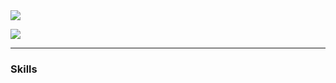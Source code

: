 <img src="https://capsule-render.vercel.app/api?type=wave&color=auto&height=200&section=header&text=Kwon%20San&fontSize=60&desc=Backend%20Developer&descAlignY=68" />

<!--
**ksan41/ksan41** is a ✨ _special_ ✨ repository because its `README.md` (this file) appears on your GitHub profile.

Here are some ideas to get you started:

- 🔭 I’m currently working on ...
- 🌱 I’m currently learning ...
- 👯 I’m looking to collaborate on ...
- 🤔 I’m looking for help with ...
- 💬 Ask me about ...
- 📫 How to reach me: ...
- 😄 Pronouns: ...
- ⚡ Fun fact: ...
-->
<a href="https://programming-mtk.tistory.com/" target="_blank"><img src="https://img.shields.io/badge/blog-000000?style=flat-square&logo=tistory&logoColor=09B3AF"/></a>

---
### Skills
